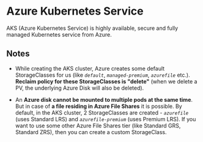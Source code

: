# Azure Kubernetes Service

AKS (Azure Kubernetes Service) is highly available, secure and fully managed Kubernetes service from Azure.

## Notes

- While creating the AKS cluster, Azure creates some default StorageClasses for us (like *`default`*, *`managed-premium`*, *`azurefile`* etc.). **Reclaim policy for these StorageClasses is "delete"** (when we delete a PV, the underlying Azure Disk will also be deleted).

- An **Azure disk cannot be mounted to multiple pods at the same time**. But in case of **a file residing in Azure File Shares** it is possible. By default, in the AKS cluster, 2 StorageClasses are created - *`azurefile`* (uses Standard LRS) and *`azurefile-premium`* (uses Premium LRS). If you want to use some other Azure File Shares tier (like Standard GRS, Standard ZRS), then you can create a custom StorageClass.
